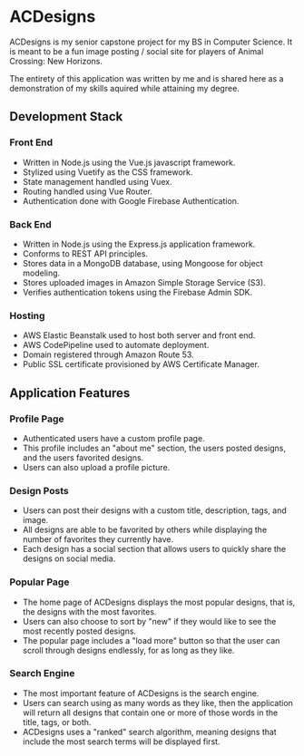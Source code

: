# ACDesigns

ACDesigns is my senior capstone project for my BS in Computer Science. It is meant to be a fun image posting / social site for
players of Animal Crossing: New Horizons.

The entirety of this application was written by me and is shared here as a demonstration of my skills aquired while attaining my degree.

## Development Stack

### Front End
* Written in Node.js using the Vue.js javascript framework.
* Stylized using Vuetify as the CSS framework.
* State management handled using Vuex.
* Routing handled using Vue Router.
* Authentication done with Google Firebase Authentication.

### Back End
* Written in Node.js using the Express.js application framework.
* Conforms to REST API principles.
* Stores data in a MongoDB database, using Mongoose for object modeling.
* Stores uploaded images in Amazon Simple Storage Service (S3).
* Verifies authentication tokens using the Firebase Admin SDK.

### Hosting
* AWS Elastic Beanstalk used to host both server and front end.
* AWS CodePipeline used to automate deployment.
* Domain registered through Amazon Route 53.
* Public SSL certificate provisioned by AWS Certificate Manager.

## Application Features

### Profile Page
* Authenticated users have a custom profile page.
* This profile includes an "about me" section, the users posted designs, and the users favorited designs.
* Users can also upload a profile picture.

### Design Posts
* Users can post their designs with a custom title, description, tags, and image.
* All designs are able to be favorited by others while displaying the number of favorites they currently have.
* Each design has a social section that allows users to quickly share the designs on social media.

### Popular Page
* The home page of ACDesigns displays the most popular designs, that is, the designs with the most favorites.
* Users can also choose to sort by "new" if they would like to see the most recently posted designs.
* The popular page includes a "load more" button so that the user can scroll through designs endlessly, for as long as they like.

### Search Engine
* The most important feature of ACDesigns is the search engine.
* Users can search using as many words as they like, then the application will return all designs that contain one or more of those words in the title, tags, or both.
* ACDesigns uses a "ranked" search algorithm, meaning designs that include the most search terms will be displayed first.

